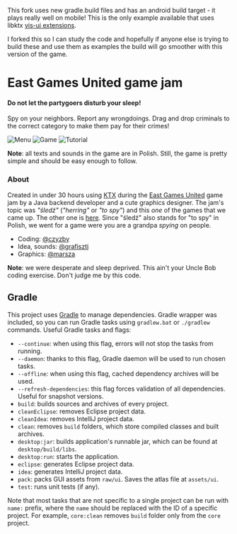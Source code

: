 This fork uses new gradle.build files and has an android build target - it plays really well on mobile! This is the only example available 
that uses libktx [vis-ui extensions](https://github.com/libktx/ktx/tree/master/vis).

I forked this so I can study the code and hopefully if anyone else is trying to build these and use them as examples the build will go 
smoother with this version of the game.

# East Games United game jam

#### Do not let the partygoers disturb your sleep!

Spy on your neighbors. Report any wrongdoings. Drag and drop criminals to the correct category to make them pay for their crimes!

![Menu](.github/sledzing0.png)
![Game](.github/sledzing1.png)
![Tutorial](.github/sledzing2.png)

**Note**: all texts and sounds in the game are in Polish. Still, the game is pretty simple and should be easy enough to follow.

### About

Created in under 30 hours using [KTX](https://github.com/czyzby/ktx) during the [East Games United](https://www.facebook.com/EastGamesUnited/) game jam by a Java backend developer and a cute graphics designer. The jam's topic was _"śledź"_ (_"herring"_ or _"to spy"_) and this _one_ of the games that we came up. The other one is [here](https://github.com/czyzby/egu2016). Since "śledź" also stands for "to spy" in Polish, we went for a game were you are a grandpa _spying_ on people.

- Coding: [@czyzby](https://github.com/czyzby)
- Idea, sounds: [@grafiszti](https://github.com/grafiszti)
- Graphics: [@marsza](https://github.com/marszaa)

**Note**: we were desperate and sleep deprived. This ain't your Uncle Bob coding exercise. Don't judge me by this code.

## Gradle

This project uses [Gradle](http://gradle.org/) to manage dependencies. Gradle wrapper was included, so you can run Gradle tasks using `gradlew.bat` or `./gradlew` commands. Useful Gradle tasks and flags:

- `--continue`: when using this flag, errors will not stop the tasks from running.
- `--daemon`: thanks to this flag, Gradle daemon will be used to run chosen tasks.
- `--offline`: when using this flag, cached dependency archives will be used.
- `--refresh-dependencies`: this flag forces validation of all dependencies. Useful for snapshot versions.
- `build`: builds sources and archives of every project.
- `cleanEclipse`: removes Eclipse project data.
- `cleanIdea`: removes IntelliJ project data.
- `clean`: removes `build` folders, which store compiled classes and built archives.
- `desktop:jar`: builds application's runnable jar, which can be found at `desktop/build/libs`.
- `desktop:run`: starts the application.
- `eclipse`: generates Eclipse project data.
- `idea`: generates IntelliJ project data.
- `pack`: packs GUI assets from `raw/ui`. Saves the atlas file at `assets/ui`.
- `test`: runs unit tests (if any).

Note that most tasks that are not specific to a single project can be run with `name:` prefix, where the `name` should be replaced with the ID of a specific project.
For example, `core:clean` removes `build` folder only from the `core` project.
